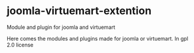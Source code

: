 joomla-virtuemart-extention
===========================

Module and plugin for joomla and virtuemart

Here comes the modules and plugins made for joomla or virtuemart.
In gpl 2.0 license
